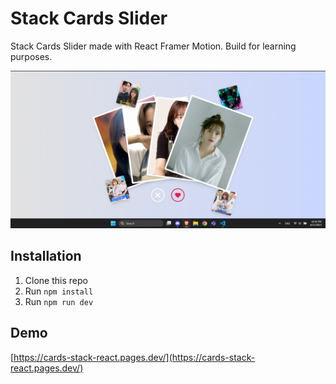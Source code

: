 # Stack Cards Slider
Stack Cards Slider made with React Framer Motion. Build for learning purposes.

![Alt text](image.png)

## Installation
1. Clone this repo
2. Run `npm install`
3. Run `npm run dev`

## Demo
[https://cards-stack-react.pages.dev/](https://cards-stack-react.pages.dev/)

